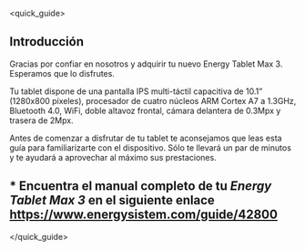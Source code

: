 <quick_guide>

## Introducción

Gracias por confiar en nosotros y adquirir tu nuevo Energy Tablet Max 3. Esperamos que lo disfrutes.

Tu tablet dispone de una pantalla IPS multi-táctil capacitiva de 10.1” (1280x800 píxeles), procesador de cuatro núcleos ARM Cortex A7 a 1.3GHz, Bluetooth 4.0, WiFi, doble altavoz frontal, cámara delantera de 0.3Mpx y trasera de 2Mpx.

Antes de comenzar a disfrutar de tu tablet te aconsejamos que leas esta guía para familiarizarte con el dispositivo. Sólo te llevará un par de minutos y te ayudará a aprovechar al máximo sus prestaciones.

## <unique> * Encuentra el manual completo de tu *Energy Tablet Max 3* en el siguiente enlace https://www.energysistem.com/guide/42800 </unique>

</quick_guide>

